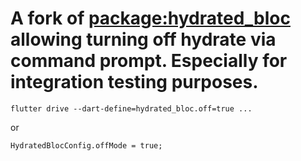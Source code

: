 # A fork of [package:hydrated_bloc](https://pub.dev/hydrated_bloc) allowing turning off hydrate via command prompt. Especially for integration testing purposes.

```
flutter drive --dart-define=hydrated_bloc.off=true ...
```
or
```
HydratedBlocConfig.offMode = true;
```
